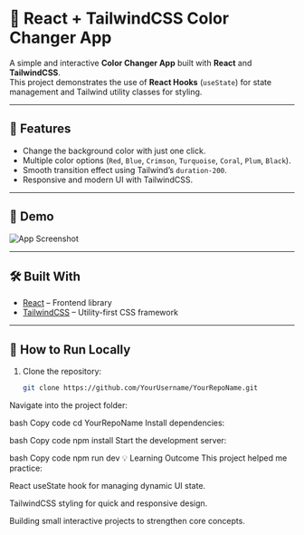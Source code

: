 # 🎨 React + TailwindCSS Color Changer App

A simple and interactive **Color Changer App** built with **React** and **TailwindCSS**.  
This project demonstrates the use of **React Hooks** (`useState`) for state management and Tailwind utility classes for styling.  

---

## 🔑 Features
- Change the background color with just one click.
- Multiple color options (`Red`, `Blue`, `Crimson`, `Turquoise`, `Coral`, `Plum`, `Black`).
- Smooth transition effect using Tailwind’s `duration-200`.
- Responsive and modern UI with TailwindCSS.

---

## 🚀 Demo
![App Screenshot](screenshot.png) 

---

## 🛠️ Built With
- [React](https://react.dev/) – Frontend library
- [TailwindCSS](https://tailwindcss.com/) – Utility-first CSS framework

---

## 📂 How to Run Locally

1. Clone the repository:
   ```bash
   git clone https://github.com/YourUsername/YourRepoName.git
Navigate into the project folder:

bash
Copy code
cd YourRepoName
Install dependencies:

bash
Copy code
npm install
Start the development server:

bash
Copy code
npm run dev
💡 Learning Outcome
This project helped me practice:

React useState hook for managing dynamic UI state.

TailwindCSS styling for quick and responsive design.

Building small interactive projects to strengthen core concepts.